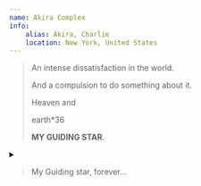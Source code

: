 ```yaml
---
name: Akira Complex
info:
    alias: Akira, Charlie
    location: New York, United States
---
```


> An intense dissatisfaction in the world.
>
> And a compulsion to do something about it.
>
> Heaven and
> 
> earth*36
>
> **MY GUIDING STAR**.

<details>
<summary></summary>

Akira Complex was a wonderful, beautiful, caring person.

They managed to work through their pain for years by bringing joy to many with their exceptional talent and sensational music.

But their pain proved to be too much for them...

That soul full of love and warmth left us at last, like a meteor.
Bright and fragile,
shocking but fleeting...

Akira, We will always remember you and your works.

</details>

> My Guiding star, forever...
